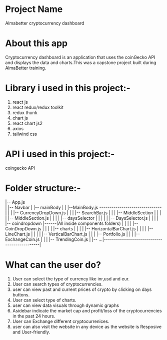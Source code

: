 # Project Name
 Almabetter cryptocurrency dashboard

 
# About this app
 Cryptocurrency dashboard is an application that uses the coinGecko API and displays the data and charts.This was a capstone project built during AlmaBetter training.

# Library i used in this project:-
1) react js
2) react redux/redux toolkit
3) redux thunk
4) chart js
5) react chart js2
6) axios
7) tailwind css

# API i used in this project:-
 coingecko API

# Folder structure:-
 
|-- App.js   
|   |-- Navbar
|   |-- mainBody
|   |   |--MainBody.js -------------------------------|
|   |      |-- CurrencyDropDown.js                    |
|   |      |-- SearchBar.js                           |
|   |      |-- MiddleSection                          |
|   |      |   |-- MiddleSection.js                   |
|   |      |       |-- daysSelector                   |
|   |      |       |   |-- DaysSelector.js            |
|   |      |       |-- coindropdown                   |------(All inside components folders)
|   |      |       |   |-- CoinDropDown.js            |
|   |      |       |-- charts                         |
|   |      |           |-- HorizontalBarChart.js      |
|   |      |           |-- LineChart.js               |
|   |      |           |-- VerticalBarChart.js        |
|   |      |-- Portfolio.js                           |
|   |      |-- ExchangeCoin.js                        |
|   |      |-- TrendingCoin.js                        |
|-- ...|----------------------------------------------|

# What can the user do?
1) User can select the type of currency like inr,usd and eur.
2) User can search types of cryptocurrencies.
3) user can view past and current prices of crypto by clicking on days buttons.
4) User can select type of charts.
5) user can view data visuals through dynamic graphs
6) Asidebar indicate the market cap and profit/loss of the cryptocurrencies in the past 24 hours.
7) User can Exchange different cryptocurrenices.
8) user can also visit the website in any device as the website is Resposive and User-friendly.

